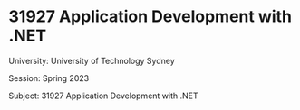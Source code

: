 # 31927 Application Development with .NET
University: University of Technology Sydney

Session: Spring 2023

Subject: 31927 Application Development with .NET
